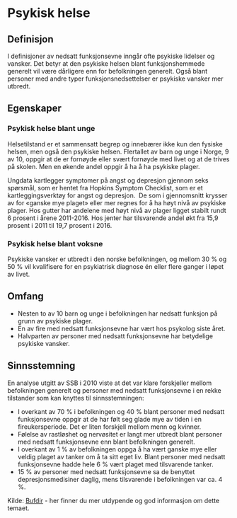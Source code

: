 # Psykisk helse
## Definisjon
I definisjoner av nedsatt funksjonsevne inngår ofte psykiske lidelser og vansker. Det betyr at den psykiske helsen blant funksjonshemmede generelt vil være dårligere enn for befolkningen generelt. Også blant personer med andre typer funksjonsnedsettelser er psykiske vansker mer utbredt.
## Egenskaper
### Psykisk helse blant unge
Helsetilstand er et sammensatt begrep og innebærer ikke kun den fysiske helsen, men også den psykiske helsen. Flertallet av barn og unge i Norge, 9 av 10, oppgir at de er fornøyde eller svært fornøyde med livet og at de trives på skolen. Men en økende andel oppgir å ha å ha psykiske plager.

Ungdata kartlegger symptomer på angst og depresjon gjennom seks spørsmål, som er hentet fra Hopkins Symptom Checklist, som er et kartleggingsverktøy for angst og depresjon. ​ De som i gjennomsnitt krysser av for «ganske mye plaget» eller mer regnes for å ha høyt nivå av psykiske plager. Hos gutter har andelene med høyt nivå av plager ligget stabilt rundt 6 prosent i årene 2011-2016. Hos jenter har tilsvarende andel økt fra 15,9 prosent i 2011 til 19,7 prosent i 2016.

### Psykisk helse blant voksne
Psykiske vansker er utbredt i den norske befolkningen, og mellom 30 % og 50 % vil kvalifisere for en psykiatrisk diagnose én eller flere ganger i løpet av livet.

## Omfang
- Nesten to av 10 barn og unge i befolkningen har nedsatt funksjon på grunn av psykiske plager.
- En av fire med nedsatt funksjonsevne har vært hos psykolog siste året.
- Halvparten av personer med nedsatt funksjonsevne har betydelige psykiske vansker.

## Sinnsstemning
En analyse utgitt av SSB i 2010 viste at det var klare forskjeller mellom befolkningen generelt og personer med nedsatt funksjonsevne i en rekke tilstander som kan knyttes til sinnsstemningen: 
- I overkant av 70 % i befolkningen og 40 % blant personer med nedsatt funksjonsevne oppgir at de har følt seg glade mye av tiden i en fireukersperiode. Det er liten forskjell mellom menn og kvinner.
- Følelse av rastløshet og nervøsitet er langt mer utbredt blant personer med nedsatt funksjonsevne enn blant befolkningen generelt.
- I overkant av 1 % av befolkningen oppga å ha vært ganske mye eller veldig plaget av tanker om å ta sitt eget liv. Blant personer med nedsatt funksjonsevne hadde hele 6 % vært plaget med tilsvarende tanker.
- 15 % av personer med nedsatt funksjonsevne sa de benyttet depresjonsmedisiner daglig, mens tilsvarende i befolkningen var ca. 4 %. 

Kilde: [Bufdir](https://bufdir.no/Statistikk_og_analyse/Nedsatt_funksjonsevne/Helse/Psykisk_helse/) - her finner du mer utdypende og god informasjon om dette temaet.
